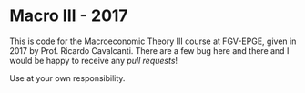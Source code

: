 # Macro III - 2017
This is code for the Macroeconomic Theory III course at FGV-EPGE, given in 2017 by Prof. Ricardo Cavalcanti. There are a few bug here and there and I would be happy to receive any *pull requests*!

Use at your own responsibility.
